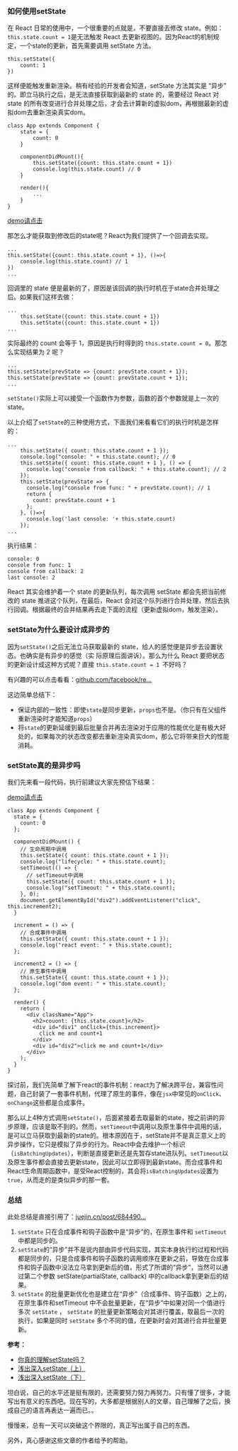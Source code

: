 ### 如何使用setState

在 React 日常的使用中，一个很重要的点就是，不要直接去修改 state。例如：`this.state.count = 1`是无法触发 React 去更新视图的。因为React的机制规定，一个state的更新，首先需要调用 setState 方法。

```
this.setState({
    count: 1
})
```

这样便能触发重新渲染。稍有经验的开发者会知道，setState 方法其实是 “异步” 的。即立马执行之后，是无法直接获取到最新的 state 的，需要经过 React 对 state 的所有改变进行合并处理之后，才会去计算新的虚拟dom，再根据最新的虚拟dom去重新渲染真实dom。

```
class App extends Component {
	state = {
        count: 0
	}

    componentDidMount(){
        this.setState({count: this.state.count + 1})
        console.log(this.state.count) // 0
    }

    render(){
        ...
    }
}
```

[demo请点击](https://link.juejin.cn/?target=https%3A%2F%2Fcodesandbox.io%2Fs%2Fxpk8qqx9pz%3Fexpanddevtools%3D1 "https://codesandbox.io/s/xpk8qqx9pz?expanddevtools=1")

那怎么才能获取到修改后的state呢？React为我们提供了一个回调去实现。

```
...
this.setState({count: this.state.count + 1}, ()=>{
    console.log(this.state.count) // 1
})
...
```

回调里的 state 便是最新的了，原因是该回调的执行时机在于state合并处理之后。如果我们这样去做：

```
...
	this.setState({count: this.state.count + 1})
	this.setState({count: this.state.count + 1})
...
```

实际最终的 count 会等于 1，原因是执行时得到的 `this.state.count = 0`。那怎么实现结果为 2 呢？

```
...
this.setState(prevState => {count: prevState.count + 1});
this.setState(prevState => {count: prevState.count + 1});
...
```

`setState()`实际上可以接受一个函数作为参数，函数的首个参数就是上一次的state。

以上介绍了`setState`的三种使用方式，下面我们来看看它们的执行时机是怎样的：

```
...
	this.setState({ count: this.state.count + 1 });
    console.log("console: " + this.state.count); // 0
    this.setState({ count: this.state.count + 1 }, () => {
      console.log("console from callback: " + this.state.count); // 2
    });
    this.setState(prevState => {
      console.log("console from func: " + prevState.count); // 1
      return {
        count: prevState.count + 1
      };
    }, ()=>{
      console.log('last console: '+ this.state.count)
    });
...
```

执行结果：

```
console: 0 
console from func: 1 
console from callback: 2
last console: 2 
```

React 其实会维护着一个 state 的更新队列，每次调用 setState 都会先把当前修改的 state 推进这个队列，在最后，React 会对这个队列进行合并处理，然后去执行回调。根据最终的合并结果再去走下面的流程（更新虚拟dom，触发渲染）。

### setState为什么要设计成异步的

因为`setState()`之后无法立马获取最新的 state，给人的感觉便是异步去设置状态。也确实是有异步的感觉（实 际原理后面讲诉）。那么为什么 React 要把状态的更新设计成这种方式呢？直接 `this.state.count = 1 `不好吗？

有兴趣的可以点击看看：[github.com/facebook/re…](https://link.juejin.cn/?target=https%3A%2F%2Fgithub.com%2Ffacebook%2Freact%2Fissues%2F11527%23issuecomment-360199710 "https://github.com/facebook/react/issues/11527#issuecomment-360199710")

这边简单总结下：

* 保证内部的一致性：即使`state`是同步更新，`props`也不是。（你只有在父组件重新渲染时才能知道`props`）
* 将`state`的更新延缓到最后批量合并再去渲染对于应用的性能优化是有极大好处的，如果每次的状态改变都去重新渲染真实dom，那么它将带来巨大的性能消耗。

### setState真的是异步吗

我们先来看一段代码，执行前建议大家先预估下结果：

[demo请点击](https://link.juejin.cn/?target=https%3A%2F%2Fcodesandbox.io%2Fs%2Fk2jwvz03m3%3Fexpanddevtools%3D1 "https://codesandbox.io/s/k2jwvz03m3?expanddevtools=1")

```
class App extends Component {
  state = {
    count: 0
  };

  componentDidMount() {
    // 生命周期中调用
    this.setState({ count: this.state.count + 1 });
    console.log("lifecycle: " + this.state.count);
    setTimeout(() => {
      // setTimeout中调用
      this.setState({ count: this.state.count + 1 });
      console.log("setTimeout: " + this.state.count);
    }, 0);
    document.getElementById("div2").addEventListener("click", this.increment2);
  }

  increment = () => {
    // 合成事件中调用
    this.setState({ count: this.state.count + 1 });
    console.log("react event: " + this.state.count);
  };

  increment2 = () => {
    // 原生事件中调用
    this.setState({ count: this.state.count + 1 });
    console.log("dom event: " + this.state.count);
  };

  render() {
    return (
      <div className="App">
        <h2>couont: {this.state.count}</h2>
        <div id="div1" onClick={this.increment}>
          click me and count+1
        </div>
        <div id="div2">click me and count+1</div>
      </div>
    );
  }
}
```

探讨前，我们先简单了解下react的事件机制：react为了解决跨平台，兼容性问题，自己封装了一套事件机制，代理了原生的事件，像在`jsx`中常见的`onClick`、`onChange`这些都是合成事件。

那么以上4种方式调用`setState()`，后面紧接着去取最新的state，按之前讲的异步原理，应该是取不到的。然而，`setTimeout`中调用以及原生事件中调用的话，是可以立马获取到最新的state的。根本原因在于，setState并不是真正意义上的异步操作，它只是模拟了异步的行为。React中会去维护一个标识（`isBatchingUpdates`），判断是直接更新还是先暂存state进队列。`setTimeout`以及原生事件都会直接去更新state，因此可以立即得到最新state。而合成事件和React生命周期函数中，是受React控制的，其会将`isBatchingUpdates`设置为 `true`，从而走的是类似异步的那一套。

### 总结

此处总结是直接引用了：[juejin.cn/post/684490…](https://juejin.cn/post/6844903636749778958#heading-7 "https://juejin.cn/post/6844903636749778958#heading-7")

1. `setState` 只在合成事件和钩子函数中是“异步”的，在原生事件和 `setTimeout` 中都是同步的。
2. `setState`的“异步”并不是说内部由异步代码实现，其实本身执行的过程和代码都是同步的，只是合成事件和钩子函数的调用顺序在更新之前，导致在合成事件和钩子函数中没法立马拿到更新后的值，形式了所谓的“异步”，当然可以通过第二个参数 setState(partialState, callback) 中的callback拿到更新后的结果。
3. `setState` 的批量更新优化也是建立在“异步”（合成事件、钩子函数）之上的，在原生事件和setTimeout 中不会批量更新，在“异步”中如果对同一个值进行多次 `setState` ， `setState` 的批量更新策略会对其进行覆盖，取最后一次的执行，如果是同时 `setState` 多个不同的值，在更新时会对其进行合并批量更新。

**参考：**

* [你真的理解setState吗？](https://juejin.cn/post/6844903636749778958#comment "https://juejin.cn/post/6844903636749778958#comment")
* [浅出深入setState（上）](https://link.juejin.cn/?target=https%3A%2F%2Fsegmentfault.com%2Fa%2F1190000015615057 "https://segmentfault.com/a/1190000015615057")
* [浅出深入setState（下）](https://link.juejin.cn/?target=https%3A%2F%2Fsegmentfault.com%2Fa%2F1190000015821018 "https://segmentfault.com/a/1190000015821018")

坦白说，自己的水平还是挺有限的，还需要努力努力再努力。只有懂了很多，才能写出有意义的东西吧。现在写的，大多都是根据别人的文章，自己理解了之后，换成自己的语言再表达一遍而已。。

慢慢来，总有一天可以突破这个界限的，真正写出属于自己的东西。

另外，真心感谢这些文章的作者给予的帮助。
